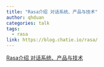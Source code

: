 ```yaml
---
title: "Rasa介绍 对话系统、产品与技术"
author: qhduan
categories: talk
tags:
  - rasa
link: https://blog.chatie.io/rasa/
---
```


[Rasa介绍 对话系统、产品与技术](https://blog.chatie.io/rasa/)

